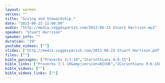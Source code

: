 ```yaml
---
layout: sermon
series: ""
title: "Giving and Stewardship."
date: "2013-06-23 11:00:00"
audio: "http://media.coggesparish.com/2013-06-23 Stuart Harrison.mp3"
speaker: "Stuart Harrison"
speaker_info: ""
duration: "29"
youtube_videos: [""]
slides: ["http://media.coggesparish.com/2013-06-23 Stuart Harrison.pdf"]
files: [""]
bible_passages: ["Proverbs 3:1-10","2Corinthians 9:6-15"]
bible_links: ["Proverbs 3:1-10&amp;version=NIVUK","2Corinthians 9:6-15&amp;version=NIVUK"]
bible_videos: [""]
bible_videos_links: [""]
---
```

